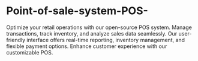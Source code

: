 # Point-of-sale-system-POS-
Optimize your retail operations with our open-source POS system. Manage transactions, track inventory, and analyze sales data seamlessly. Our user-friendly interface offers real-time reporting, inventory management, and flexible payment options. Enhance customer experience with our customizable POS.
